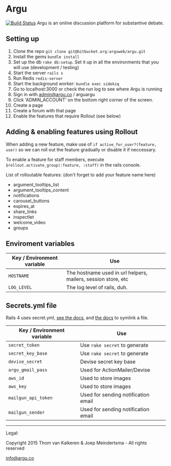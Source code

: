 Argu
=============
[![Build Status](https://semaphoreapp.com/api/v1/projects/40e97aeb-334e-4b28-ac4e-844fa5db7c50/289369/badge.png)](https://semaphoreapp.com/fletcher91/argu--2)
Argu is an online discussion platform for substantive debate.


Setting up
--------------
1. Clone the repo `git clone git@bitbucket.org:arguweb/argu.git`
2. Install the gems `bundle install`
3. Set up the db `rake db:setup`. Set it up in all the environments that you will use (development / testing)
4. Start the server `rails s`
5. Run Redis `redis-server`
6. Start the background worker: `bundle exec sidekiq`
7. Go to localhost:3000 or check the run log to see where Argu is running
8. Sign in with admin@argu.co / arguargu
9. Click 'ADMIN_ACCOUNT' on the bottom right corner of the screen.
10. Create a page
11. Create a forum with that page
12. Enable the features that require Rollout (see below)

Adding & enabling features using Rollout
------------
When adding a new feature, make use of `if active_for_user?(feature, user)` so we can roll out the feature gradually or disable it if neccessary.

To enable a feature for staff members, execute `$rollout.activate_group(:feature, :staff)` in the rails console.

List of rolloutable features: (don't forget to add your feature name here)

* argument_tooltips_list
* argument_tooltips_content
* notifications
* carousel_buttons
* expires_at
* share_links
* inspectlet
* welcome_video
* groups


Enviroment variables
----------------------------
Key / Environment variable                                            |  Use
-------------------------------------------------------------------   |  -----------------------------------------------------------------------------------------------------------------------------
`HOSTNAME`                                                            |  The hostname used in url helpers, mailers, session store, etc
`LOG_LEVEL`                                                           |  The log level of rails, duh.

Secrets.yml file
---------------------------
Rails 4 uses secret.yml, [see the docs](http://guides.rubyonrails.org/4_1_release_notes.html#config-secrets-yml),
and [the docs](http://unixhelp.ed.ac.uk/CGI/man-cgi?ls) to symlink a file.

Key / Environment variable                                            |  Use
-------------------------------------------------------------------   |  -----------------------------------------------------------------------------------------------------------------------------
`secret_token`                                                        |  Use `rake secret` to generate
`secret_key_base`                                                     |  Use `rake secret` to generate
`devise_secret`                                                       |  Devise secret key base
`argu_gmail_pass`                                                     |  Used for ActionMailer/Devise
`aws_id`                                                              |  Used to store images
`aws_key`                                                             |  Used to store images
`mailgun_api_token`                                                   |  Used for sending notification email
`mailgun_sender`                                                      |  Used for sending notification email


***
Legal:

Copyright 2015 Thom van Kalkeren & Joep Meindertsma - All rights reserved

info@argu.co
